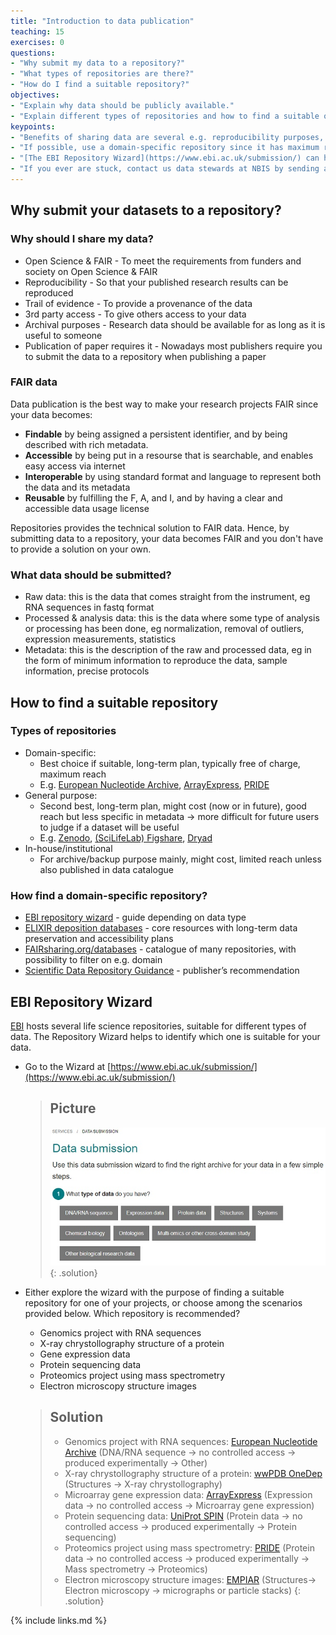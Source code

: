 ```yaml
---
title: "Introduction to data publication"
teaching: 15
exercises: 0
questions:
- "Why submit my data to a repository?"
- "What types of repositories are there?"
- "How do I find a suitable repository?"
objectives:
- "Explain why data should be publicly available."
- "Explain different types of repositories and how to find a suitable one."
keypoints:
- "Benefits of sharing data are several e.g. reproducibility purposes, follow the Open Science directive, meet requirement from publishers."
- "If possible, use a domain-specific repository since it has maximum reach in the research community. This is the best way to ensure that your data becomes FAIR." 
- "[The EBI Repository Wizard](https://www.ebi.ac.uk/submission/) can help you find a suitable repository for your life science data."
- "If you ever are stuck, contact us data stewards at NBIS by sending an email to **[data@nbis.se](mailto:data@nbis.se)** or ask for a consultation via **[our homepage](https://nbis.se/support/supportform/index.php?form=consultation)**."
---
```

## Why submit your datasets to a repository?
### Why should I share my data?
* Open Science & FAIR - To meet the requirements from funders and society on Open Science & FAIR
* Reproducibility - So that your published research results can be reproduced
* Trail of evidence - To provide a provenance of the data
* 3rd party access - To give others access to your data
* Archival purposes - Research data should be available for as long as it is useful to someone
* Publication of paper requires it - Nowadays most publishers require you to submit the data to a repository when publishing a paper

### FAIR data
Data publication is the best way to make your research projects FAIR since your data becomes:
* **Findable** by being assigned a persistent identifier, and by being described with rich metadata.
* **Accessible** by being put in a resourse that is searchable, and enables easy access via internet
* **Interoperable** by using standard format and language to represent both the data and its metadata
* **Reusable** by fulfilling the F, A, and I, and by having a clear and accessible data usage license

Repositories provides the technical solution to FAIR data. Hence, by submitting data to a repository, your data becomes FAIR and you don't have to provide a solution on your own.

### What data should be submitted?
* Raw data: this is the data that comes straight from the instrument, eg RNA sequences in fastq format
* Processed & analysis data: this is the data where some type of analysis or processing has been done, eg normalization, removal of outliers, expression measurements, statistics
* Metadata: this is the description of the raw and processed data, eg in the form of minimum information to reproduce the data, sample information, precise protocols

## How to find a suitable repository
### Types of repositories
* Domain-specific: 
    * Best choice if suitable, long-term plan, typically free of charge, maximum reach 
    * E.g. [European Nucleotide Archive](https://www.ebi.ac.uk/ena/browser/home), [ArrayExpress](https://www.ebi.ac.uk/arrayexpress), [PRIDE](http://www.ebi.ac.uk/pride)
* General purpose: 
    * Second best, long-term plan, might cost (now or in future), good reach but less specific in metadata → more difficult for future users to judge if a dataset will be useful
    * E.g. [Zenodo](https://zenodo.org/), [(SciLifeLab) Figshare](https://scilifelab.figshare.com/), [Dryad](https://datadryad.org/)
* In-house/institutional
    * For archive/backup purpose mainly, might cost, limited reach unless also published in data catalogue

### How find a domain-specific repository?
* [EBI repository wizard](https://www.ebi.ac.uk/submission/) - guide depending on data type
* [ELIXIR deposition databases](https://elixir-europe.org/platforms/data/elixir-deposition-databases) - core resources with long-term data preservation and accessibility plans
* [FAIRsharing.org/databases](https://fairsharing.org/databases/) - catalogue of many repositories, with possibility to filter on e.g. domain
* [Scientific Data Repository Guidance](https://www.nature.com/sdata/policies/repositories#life) - publisher’s recommendation

## EBI Repository Wizard

[EBI](https://www.ebi.ac.uk/) hosts several life science repositories, suitable for different types of data. The Repository Wizard helps to identify which one is suitable for your data.

* Go to the Wizard at [https://www.ebi.ac.uk/submission/](https://www.ebi.ac.uk/submission/)

  > ## Picture
  > ![wizard-home](../fig/wizard-home.jpg)
  {: .solution}

* Either explore the wizard with the purpose of finding a suitable repository for one of your projects, or choose among the scenarios provided below. Which repository is recommended?

  * Genomics project with RNA sequences
  * X-ray chrystollography structure of a protein
  * Gene expression data
  * Protein sequencing data
  * Proteomics project using mass spectrometry
  * Electron microscopy structure images

  > ## Solution
  > * Genomics project with RNA sequences: [European Nucleotide Archive](https://www.ebi.ac.uk/ena/browser/submit) (DNA/RNA sequence -> no controlled access -> produced experimentally -> Other)
  > * X-ray chrystollography structure of a protein: [wwPDB OneDep](https://deposit-pdbe.wwpdb.org/deposition) (Structures -> X-ray chrystollography)
  > * Microarray gene expression data: [ArrayExpress](https://www.ebi.ac.uk/arrayexpress/submit/overview.html) (Expression data -> no controlled access -> Microarray gene expression)
  > * Protein sequencing data: [UniProt SPIN](https://www.ebi.ac.uk/swissprot/Submissions/spin/) (Protein data -> no controlled access -> produced experimentally -> Protein sequencing)
  > * Proteomics project using mass spectrometry: [PRIDE](https://www.ebi.ac.uk/pride/markdownpage/submitdatapage) (Protein data -> no controlled access -> produced experimentally -> Mass spectrometry -> Proteomics)
  > * Electron microscopy structure images: [EMPIAR](https://www.ebi.ac.uk/pdbe/emdb/empiar/deposition/) (Structures-> Electron microscopy -> micrographs or particle stacks)
  {: .solution}

{% include links.md %}

